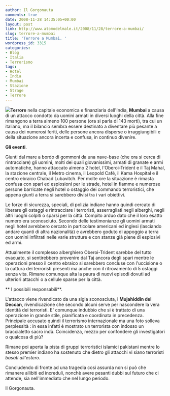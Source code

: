 ```yaml
---
author: Il Gorgonauta
comments: true
date: 2008-11-28 14:35:05+00:00
layout: post
link: http://www.atomodelmale.it/2008/11/28/terrore-a-mumbai/
slug: terrore-a-mumbai
title: 'Terrore a Mumbai. '
wordpress_id: 3315
categories:
- Blog
- Italia
- Terrorismo
tags:
- Hotel
- India
- Mumbai
- Stazione
- Strage
- Terrore
---
```


![](http://www.atomodelmale.it/wp-content/uploads/2008/11/india_mumbai_attacco-280x200.jpg)**Terrore** nella capitale economica e finanziaria dell'India, **Mumbai** a causa di un attacco condotto da uomini armati in diversi luoghi della città. Alla fine rimangono a terra almeno 100 persone (ora si parla di 143 morti), tra cui un italiano, ma il bilancio sembra essere destinato a diventare più pesante a causa dei numerosi feriti, delle persone ancora disperse o irraggiungibili e della situazione ancora incerta e confusa, in continuo divenire.

**Gli eventi**.

Giunti dal mare a bordo di gommoni da una nave-base (che ora si cerca di rintracciare) gli uomini, molti dei quali giovanissimi, armati di granate e armi automatiche, hanno attaccato almeno 2 hotel, l'Oberoi-Trident e il Taj Mahal, la stazione centrale, il Metro cinema, il Leopold Cafè, il Kama Hospital e il centro ebraico Chabad Lubavitch. Per molte ore la situazione è rimasta confusa con spari ed esplosioni per le strade, hotel in fiamme e numerose persone barricate negli hotel o ostaggio dei commando terroristici, che appena giunti a terra si sarebbero divisi tra i vari obiettivi.

<!-- more -->


Le forze di sicurezza, speciali, di polizia indiane hanno quindi cercato di liberare gli ostaggi e rintracciare i terroristi, asserragliati negli alberghi, negli altri luoghi colpiti o sparsi per la città. Compito arduo dato che il loro esatto numero era sconosciuto. Secondo delle testimonianze gli uomini armati negli hotel avrebbero cercato in particolare americani ed inglesi (lasciando andare quanti di altra nazionalità) e avrebbero goduto di appoggio a terra con uomini infiltrati nelle varie strutture e con stanze già piene di esplosivi ed armi.

Attualmente il complesso alberghiero Oberoi-Trident sarebbe del tutto evacuato, si sentirebbero provenire dal Taj ancora degli spari mentre le operazioni presso il centro ebraico si sarebbero concluse con l'uccisione o la cattura dei terroristi presenti ma anche con il ritrovamento di 5 ostaggi senza vita. Rimane comunque alta la paura di nuovi episodi dovuti ad ulteriori attacchi o a cellule sparse per la città.

** I possibili responsabili**.

L'attacco viene rivendicato da una sigla sconosciuta, i **Mujahiddin del Deccan**, rivendicazione che secondo alcuni serve per nascondere la vera identità dei terroristi. E' comunque indubbio che si è trattato di una operazione in grande stile, pianificata e coordinata in precedenza. Principale accusato quindi il terrorismo internazionale ma una foto solleva perplessità : in essa infatti è mostrato un terrorista con indosso un braccialetto sacro indù. Coincidenza, mezzo per confondere gli investigatori o qualcosa di più?

Rimane poi aperta la pista di gruppi terroristici islamici pakistani mentre lo stesso premier indiano ha sostenuto che dietro gli attacchi vi siano terroristi _basati all'estero_.

Concludendo di fronte ad una tragedia così assurda non si può che rimanere allibiti ed increduli, nonchè avere pesanti dubbi sul futuro che ci attende, sia nell'immediato che nel lungo periodo.

Il Gorgonauta.
